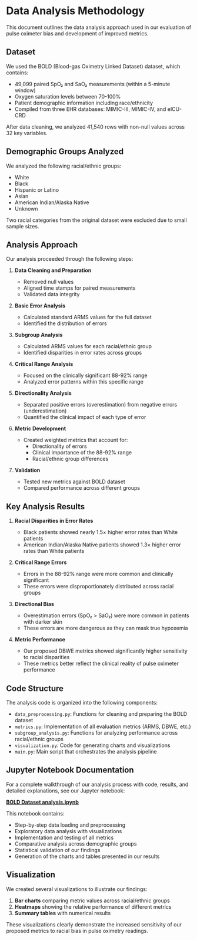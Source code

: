 # Data Analysis Methodology

This document outlines the data analysis approach used in our evaluation of pulse oximeter bias and development of improved metrics.

## Dataset

We used the BOLD (Blood-gas Oximetry Linked Dataset) dataset, which contains:

- 49,099 paired SpO₂ and SaO₂ measurements (within a 5-minute window)
- Oxygen saturation levels between 70-100%
- Patient demographic information including race/ethnicity
- Compiled from three EHR databases: MIMIC-III, MIMIC-IV, and eICU-CRD

After data cleaning, we analyzed 41,540 rows with non-null values across 32 key variables.

## Demographic Groups Analyzed

We analyzed the following racial/ethnic groups:
- White
- Black
- Hispanic or Latino
- Asian
- American Indian/Alaska Native
- Unknown

Two racial categories from the original dataset were excluded due to small sample sizes.

## Analysis Approach

Our analysis proceeded through the following steps:

1. **Data Cleaning and Preparation**
   - Removed null values
   - Aligned time stamps for paired measurements
   - Validated data integrity

2. **Basic Error Analysis**
   - Calculated standard ARMS values for the full dataset
   - Identified the distribution of errors

3. **Subgroup Analysis**
   - Calculated ARMS values for each racial/ethnic group
   - Identified disparities in error rates across groups

4. **Critical Range Analysis**
   - Focused on the clinically significant 88-92% range
   - Analyzed error patterns within this specific range

5. **Directionality Analysis**
   - Separated positive errors (overestimation) from negative errors (underestimation)
   - Quantified the clinical impact of each type of error

6. **Metric Development**
   - Created weighted metrics that account for:
     - Directionality of errors
     - Clinical importance of the 88-92% range
     - Racial/ethnic group differences

7. **Validation**
   - Tested new metrics against BOLD dataset
   - Compared performance across different groups

## Key Analysis Results

1. **Racial Disparities in Error Rates**
   - Black patients showed nearly 1.5× higher error rates than White patients
   - American Indian/Alaska Native patients showed 1.3× higher error rates than White patients

2. **Critical Range Errors**
   - Errors in the 88-92% range were more common and clinically significant
   - These errors were disproportionately distributed across racial groups

3. **Directional Bias**
   - Overestimation errors (SpO₂ > SaO₂) were more common in patients with darker skin
   - These errors are more dangerous as they can mask true hypoxemia

4. **Metric Performance**
   - Our proposed DBWE metrics showed significantly higher sensitivity to racial disparities
   - These metrics better reflect the clinical reality of pulse oximeter performance

## Code Structure

The analysis code is organized into the following components:

- `data_preprocessing.py`: Functions for cleaning and preparing the BOLD dataset
- `metrics.py`: Implementation of all evaluation metrics (ARMS, DBWE, etc.)
- `subgroup_analysis.py`: Functions for analyzing performance across racial/ethnic groups
- `visualization.py`: Code for generating charts and visualizations
- `main.py`: Main script that orchestrates the analysis pipeline

## Jupyter Notebook Documentation

For a complete walkthrough of our analysis process with code, results, and detailed explanations, see our Jupyter notebook:

**[BOLD Dataset analysis.ipynb](https://github.com/akinbjoseph/RealBias/blob/e0abbb30ece48a963dd6a144a48cc2a0cf56feff/BOLD%20Dataset%20analysis.ipynb)**

This notebook contains:
- Step-by-step data loading and preprocessing
- Exploratory data analysis with visualizations
- Implementation and testing of all metrics
- Comparative analysis across demographic groups
- Statistical validation of our findings
- Generation of the charts and tables presented in our results

## Visualization

We created several visualizations to illustrate our findings:

1. **Bar charts** comparing metric values across racial/ethnic groups
2. **Heatmaps** showing the relative performance of different metrics
3. **Summary tables** with numerical results

These visualizations clearly demonstrate the increased sensitivity of our proposed metrics to racial bias in pulse oximetry readings.
